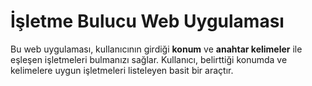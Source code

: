# İşletme Bulucu Web Uygulaması

Bu web uygulaması, kullanıcının girdiği **konum** ve **anahtar kelimeler** ile eşleşen işletmeleri bulmanızı sağlar. Kullanıcı, belirttiği konumda ve kelimelere uygun işletmeleri listeleyen basit bir araçtır.

